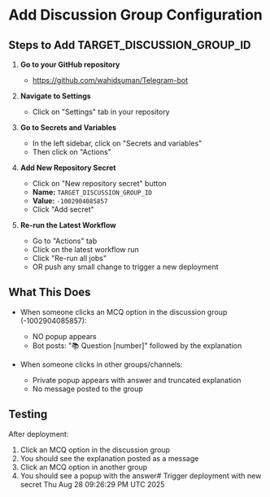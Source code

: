 # Add Discussion Group Configuration

## Steps to Add TARGET_DISCUSSION_GROUP_ID

1. **Go to your GitHub repository**
   - https://github.com/wahidsuman/Telegram-bot

2. **Navigate to Settings**
   - Click on "Settings" tab in your repository

3. **Go to Secrets and Variables**
   - In the left sidebar, click on "Secrets and variables"
   - Then click on "Actions"

4. **Add New Repository Secret**
   - Click on "New repository secret" button
   - **Name:** `TARGET_DISCUSSION_GROUP_ID`
   - **Value:** `-1002904085857`
   - Click "Add secret"

5. **Re-run the Latest Workflow**
   - Go to "Actions" tab
   - Click on the latest workflow run
   - Click "Re-run all jobs"
   - OR push any small change to trigger a new deployment

## What This Does

- When someone clicks an MCQ option in the discussion group (-1002904085857):
  - NO popup appears
  - Bot posts: "📚 Question [number]" followed by the explanation
  
- When someone clicks in other groups/channels:
  - Private popup appears with answer and truncated explanation
  - No message posted to the group

## Testing

After deployment:
1. Click an MCQ option in the discussion group
2. You should see the explanation posted as a message
3. Click an MCQ option in another group
4. You should see a popup with the answer# Trigger deployment with new secret Thu Aug 28 09:26:29 PM UTC 2025
